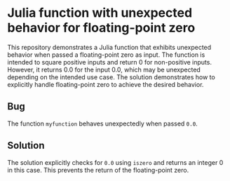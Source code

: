 # Julia function with unexpected behavior for floating-point zero

This repository demonstrates a Julia function that exhibits unexpected behavior when passed a floating-point zero as input.  The function is intended to square positive inputs and return 0 for non-positive inputs. However, it returns 0.0 for the input 0.0, which may be unexpected depending on the intended use case.  The solution demonstrates how to explicitly handle floating-point zero to achieve the desired behavior.

## Bug

The function `myfunction` behaves unexpectedly when passed `0.0`.

## Solution

The solution explicitly checks for `0.0` using `iszero` and returns an integer 0 in this case.  This prevents the return of the floating-point zero.
